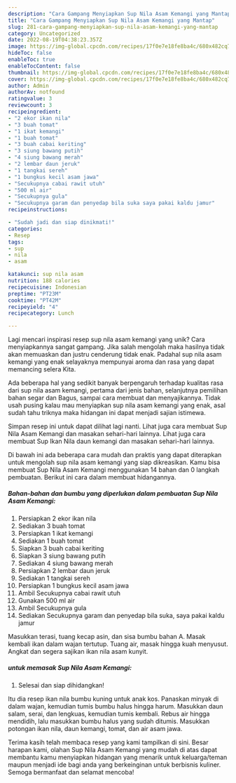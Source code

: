 ```yaml
---
description: "Cara Gampang Menyiapkan Sup Nila Asam Kemangi yang Mantap"
title: "Cara Gampang Menyiapkan Sup Nila Asam Kemangi yang Mantap"
slug: 281-cara-gampang-menyiapkan-sup-nila-asam-kemangi-yang-mantap
category: Uncategorized
date: 2022-08-19T04:38:23.357Z
image: https://img-global.cpcdn.com/recipes/17f0e7e18fe8ba4c/680x482cq70/sup-nila-asam-kemangi-foto-resep-utama.jpg
hideToc: false
enableToc: true
enableTocContent: false
thumbnail: https://img-global.cpcdn.com/recipes/17f0e7e18fe8ba4c/680x482cq70/sup-nila-asam-kemangi-foto-resep-utama.jpg
cover: https://img-global.cpcdn.com/recipes/17f0e7e18fe8ba4c/680x482cq70/sup-nila-asam-kemangi-foto-resep-utama.jpg
author: Admin
authorAv: notfound
ratingvalue: 3
reviewcount: 3
recipeingredient:
- "2 ekor ikan nila"
- "3 buah tomat"
- "1 ikat kemangi"
- "1 buah tomat"
- "3 buah cabai keriting"
- "3 siung bawang putih"
- "4 siung bawang merah"
- "2 lembar daun jeruk"
- "1 tangkai sereh"
- "1 bungkus kecil asam jawa"
- "Secukupnya cabai rawit utuh"
- "500 ml air"
- "Secukupnya gula"
- "Secukupnya garam dan penyedap bila suka saya pakai kaldu jamur"
recipeinstructions:

- "Sudah jadi dan siap dinikmati!"
categories:
- Resep
tags:
- sup
- nila
- asam

katakunci: sup nila asam 
nutrition: 188 calories
recipecuisine: Indonesian
preptime: "PT23M"
cooktime: "PT42M"
recipeyield: "4"
recipecategory: Lunch

---
```





Lagi mencari inspirasi resep sup nila asam kemangi yang unik? Cara menyiapkannya sangat gampang. Jika salah mengolah maka hasilnya tidak akan memuaskan dan justru cenderung tidak enak. Padahal sup nila asam kemangi yang enak selayaknya mempunyai aroma dan rasa yang dapat memancing selera Kita.





Ada beberapa hal yang sedikit banyak berpengaruh terhadap kualitas rasa dari sup nila asam kemangi, pertama dari jenis bahan, selanjutnya pemilihan bahan segar dan Bagus, sampai cara membuat dan menyajikannya. Tidak usah pusing kalau mau menyiapkan sup nila asam kemangi yang enak,      asal sudah tahu triknya maka hidangan ini dapat menjadi sajian istimewa.














Simpan resep ini untuk dapat dilihat lagi nanti. Lihat juga cara membuat Sup Nila Asam Kemangi dan masakan sehari-hari lainnya. Lihat juga cara membuat Sup Ikan Nila daun kemangi dan masakan sehari-hari lainnya.






Di bawah ini ada beberapa cara mudah dan praktis yang dapat diterapkan untuk mengolah sup nila asam kemangi yang siap dikreasikan. Kamu bisa membuat Sup Nila Asam Kemangi menggunakan 14 bahan dan 0 langkah pembuatan. Berikut ini cara dalam membuat hidangannya.

<!--inarticleads1-->

##### Bahan-bahan dan bumbu yang diperlukan dalam pembuatan Sup Nila Asam Kemangi:

1. Persiapkan 2 ekor ikan nila
1. Sediakan 3 buah tomat
1. Persiapkan 1 ikat kemangi
1. Sediakan 1 buah tomat
1. Siapkan 3 buah cabai keriting
1. Siapkan 3 siung bawang putih
1. Sediakan 4 siung bawang merah
1. Persiapkan 2 lembar daun jeruk
1. Sediakan 1 tangkai sereh
1. Persiapkan 1 bungkus kecil asam jawa
1. Ambil Secukupnya cabai rawit utuh
1. Gunakan 500 ml air
1. Ambil Secukupnya gula
1. Sediakan Secukupnya garam dan penyedap bila suka, saya pakai kaldu jamur


Masukkan terasi, tuang kecap asin, dan sisa bumbu bahan A. Masak kembali ikan dalam wajan tertutup. Tuang air, masak hingga kuah menyusut. Angkat dan segera sajikan ikan nila asam kunyit. 

<!--inarticleads2-->

#####  untuk memasak Sup Nila Asam Kemangi:


1. Selesai dan siap dihidangkan!

Itu dia resep ikan nila bumbu kuning untuk anak kos. Panaskan minyak di dalam wajan, kemudian tumis bumbu halus hingga harum. Masukkan daun salam, serai, dan lengkuas, kemudian tumis kembali. Rebus air hingga mendidih, lalu masukkan bumbu halus yang sudah ditumis. Masukkan potongan ikan nila, daun kemangi, tomat, dan air asam jawa. 

Terima kasih telah membaca resep yang kami tampilkan di sini. Besar harapan kami, olahan Sup Nila Asam Kemangi yang mudah di atas dapat membantu kamu menyiapkan hidangan yang menarik untuk keluarga/teman maupun menjadi ide bagi anda yang berkeinginan untuk berbisnis kuliner. Semoga bermanfaat dan selamat mencoba!
